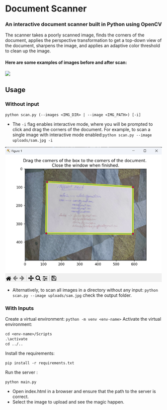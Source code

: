 # Document Scanner

### An interactive document scanner built in Python using OpenCV

The scanner takes a poorly scanned image, finds the corners of the document, applies the perspective transformation to get a top-down view of the document, sharpens the image, and applies an adaptive color threshold to clean up the image.

#### Here are some examples of images before and after scan:

<img src="./images/image.png">

## Usage

### Without input

```
python scan.py (--images <IMG_DIR> | --image <IMG_PATH>) [-i]
```

- The `-i` flag enables interactive mode, where you will be prompted to click and drag the corners of the document. For example, to scan a single image with interactive mode enabled:```python scan.py --image uploads/sam.jpg -i```

![alt text](images/image2.png)

- Alternatively, to scan all images in a directory without any input: 
```python scan.py --image uploads/sam.jpg```
check the output folder.

### With Inputs

Create a virtual environment:
```python -m venv <env-name>```
Activate the virtual environment:
```
cd <env-name>/Scripts
.\activate
cd ../..
```
Install the requirements:
```
pip install -r requirements.txt
```
Run the server :
```
python main.py
```

* Open index.html in a browser and ensure that the path to the server is correct.
* Select the image to upload and see the magic happen.